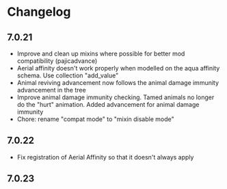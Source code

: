 # Changelog

## 7.0.21

- Improve and clean up mixins where possible for better mod compatibility (pajicadvance)
- Aerial affinity doesn't work properly when modelled on the aqua affinity schema. Use collection "add_value"
- Animal reviving advancement now follows the animal damage immunity advancement in the tree
- Improve animal damage immunity checking. Tamed animals no longer do the "hurt" animation. Added advancement for animal damage immunity
- Chore: rename "compat mode" to "mixin disable mode"

## 7.0.22

- Fix registration of Aerial Affinity so that it doesn't always apply

## 7.0.23